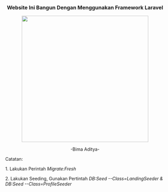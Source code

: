 <h3 align="center">Website Ini Bangun Dengan Menggunakan Framework Laravel</h3>
<p align="center"><a href="https://laravel.com" target="_blank"><img src="https://raw.githubusercontent.com/laravel/art/master/logo-lockup/5%20SVG/2%20CMYK/1%20Full%20Color/laravel-logolockup-cmyk-red.svg" width="400"></a></p>
<p align="center">-Bima Aditya-</p>
<p>Catatan:</p>
    <p>1. Lakukan Perintah <i>Migrate:Fresh</i></p>
    <p>2. Lakukan Seeding, Gunakan Pertintah <i>DB:Seed --Class=LandingSeeder & DB:Seed --Class=ProfileSeeder</i></p>
